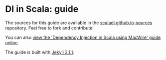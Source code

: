 # DI in Scala: guide

The sources for this guide are available in the [scaladi.github.io-sources](https://github.com/scaladi/scaladi.github.io-sources) repository. Feel free to fork and contribute!

You can also [view the 'Dependency Injection in Scala using MacWire' guide online](http://scaladi.github.io).

The guide is built with [Jekyll 2.1.1](http://jekyllrb.com).